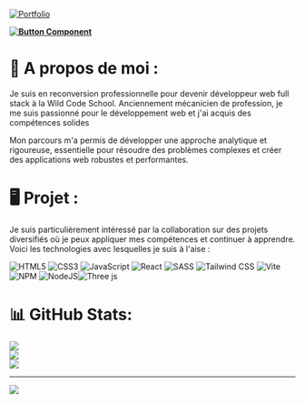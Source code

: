 [![Portfolio](https://github.com/AurelienChetot/AurelienChetot/assets/161326616/0d046157-e0b5-4d1b-8977-b9d1a72045d0)
](https://portfolio-aurelienchetot.netlify.app/)

**[![Button Component](https://readme-components.vercel.app/api?component=button&text=Linkedin)](https://www.linkedin.com/in/aur%C3%A9lien-chetot-6861852b2/)**

# 📜 A propos de moi : 

Je suis en reconversion professionnelle pour devenir développeur web full stack à la Wild Code School. Anciennement mécanicien de profession, je me suis passionné pour le développement web et j'ai acquis des compétences solides

Mon parcours m'a permis de développer une approche analytique et rigoureuse, essentielle pour résoudre des problèmes complexes et créer des applications web robustes et performantes.

# 🖥️ Projet :

Je suis particulièrement intéressé par la collaboration sur des projets diversifiés où je peux appliquer mes compétences et continuer à apprendre. Voici les technologies avec lesquelles je suis à l'aise :

![HTML5](https://img.shields.io/badge/html5-%23E34F26.svg?style=for-the-badge&logo=html5&logoColor=white) ![CSS3](https://img.shields.io/badge/css3-%231572B6.svg?style=for-the-badge&logo=css3&logoColor=white) ![JavaScript](https://img.shields.io/badge/javascript-%23323330.svg?style=for-the-badge&logo=javascript&logoColor=%23F7DF1E)  ![React](https://img.shields.io/badge/react-%2320232a.svg?style=for-the-badge&logo=react&logoColor=%2361DAFB) ![SASS](https://img.shields.io/badge/SASS-hotpink.svg?style=for-the-badge&logo=SASS&logoColor=white) ![Tailwind CSS](https://img.shields.io/badge/Tailwind-CSS-38B2AC?style=for-the-badge&logo=tailwind-css&logoColor=white) ![Vite](https://img.shields.io/badge/vite-%23646CFF.svg?style=for-the-badge&logo=vite&logoColor=white) ![NPM](https://img.shields.io/badge/NPM-%23CB3837.svg?style=for-the-badge&logo=npm&logoColor=white) ![NodeJS](https://img.shields.io/badge/node.js-6DA55F?style=for-the-badge&logo=node.js&logoColor=white)![Three js](https://img.shields.io/badge/threejs-black?style=for-the-badge&logo=three.js&logoColor=white)
# 📊 GitHub Stats:
![](https://github-readme-stats.vercel.app/api?username=AurelienChetot&theme=dark&hide_border=false&include_all_commits=false&count_private=false)<br/>
![](https://github-readme-streak-stats.herokuapp.com/?user=AurelienChetot&theme=dark&hide_border=false)<br/>
![](https://github-readme-stats.vercel.app/api/top-langs/?username=AurelienChetot&theme=dark&hide_border=false&include_all_commits=false&count_private=false&layout=compact)

---
[![](https://visitcount.itsvg.in/api?id=AurelienChetot&icon=2&color=0)](https://visitcount.itsvg.in)

  
<!-- Proudly created with GPRM ( https://gprm.itsvg.in ) -->
